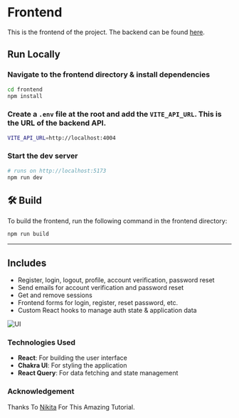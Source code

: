 # Frontend

This is the frontend of the project. The backend can be found [here](https://github.com/zishaxn/Auth-Project-Backend).

## Run Locally

### Navigate to the frontend directory & install dependencies

```bash
cd frontend
npm install
```

### Create a `.env` file at the root and add the `VITE_API_URL`. This is the URL of the backend API.

```bash
VITE_API_URL=http://localhost:4004
```

### Start the dev server

```bash
# runs on http://localhost:5173
npm run dev
```

## 🛠️ Build

To build the frontend, run the following command in the frontend directory:

```bash
npm run build
```

---

## Includes

- Register, login, logout, profile, account verification, password reset
- Send emails for account verification and password reset
- Get and remove sessions
- Frontend forms for login, register, reset password, etc.
- Custom React hooks to manage auth state & application data

![UI](https://github.com/nikitapryymak/mern-auth-jwt/raw/main/preview.jpg)


### Technologies Used

- **React**: For building the user interface
- **Chakra UI**: For styling the application
- **React Query**: For data fetching and state management

### Acknowledgement
Thanks To [Nikita](https://github.com/nikitapryymak) For This Amazing Tutorial.
